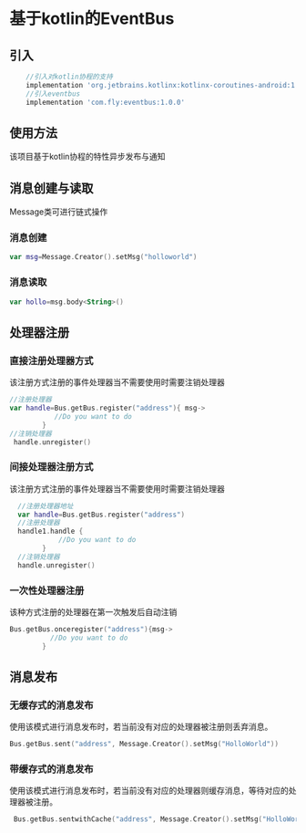 # 基于kotlin的EventBus

## 引入
```gradle
    //引入对kotlin协程的支持
    implementation 'org.jetbrains.kotlinx:kotlinx-coroutines-android:1.2.0'
    //引入eventbus
    implementation 'com.fly:eventbus:1.0.0'
```
## 使用方法
   该项目基于kotlin协程的特性异步发布与通知
## 消息创建与读取
Message类可进行链式操作
### 消息创建
```kotlin
var msg=Message.Creator().setMsg("holloworld")
```
### 消息读取
```kotlin
var hollo=msg.body<String>()
```
## 处理器注册
### 直接注册处理器方式
该注册方式注册的事件处理器当不需要使用时需要注销处理器
```kotlin
//注册处理器
var handle=Bus.getBus.register("address"){ msg->
           //Do you want to do
        }
//注销处理器
 handle.unregister()
```
### 间接处理器注册方式
该注册方式注册的事件处理器当不需要使用时需要注销处理器
```kotlin
  //注册处理器地址
  var handle=Bus.getBus.register("address")
  //注册处理器
  handle1.handle { 
            //Do you want to do 
        }
  //注销处理器
  handle.unregister()
```
### 一次性处理器注册
该种方式注册的处理器在第一次触发后自动注销
```kotlin
Bus.getBus.onceregister("address"){msg->
          //Do you want to do   
        }
```
## 消息发布
### 无缓存式的消息发布
使用该模式进行消息发布时，若当前没有对应的处理器被注册则丢弃消息。
```kotlin
Bus.getBus.sent("address", Message.Creator().setMsg("HolloWorld"))
```
### 带缓存式的消息发布
使用该模式进行消息发布时，若当前没有对应的处理器则缓存消息，等待对应的处理器被注册。
```kotlin
 Bus.getBus.sentwithCache("address", Message.Creator().setMsg("HolloWorld"))
```





